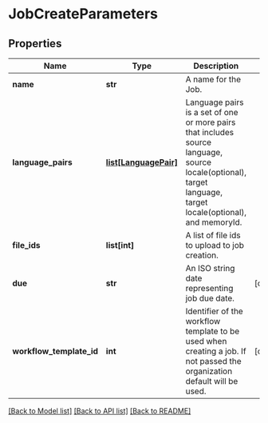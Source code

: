 # JobCreateParameters

## Properties
Name | Type | Description | Notes
------------ | ------------- | ------------- | -------------
**name** | **str** | A name for the Job. | 
**language_pairs** | [**list[LanguagePair]**](LanguagePair.md) | Language pairs is a set of one or more pairs that includes source language, source locale(optional), target language, target locale(optional), and memoryId. | 
**file_ids** | **list[int]** | A list of file ids to upload to job creation. | 
**due** | **str** | An ISO string date representing job due date. | [optional] 
**workflow_template_id** | **int** | Identifier of the workflow template to be used when creating a job. If not passed the organization default will be used. | [optional] 

[[Back to Model list]](../README.md#documentation-for-models) [[Back to API list]](../README.md#documentation-for-api-endpoints) [[Back to README]](../README.md)


